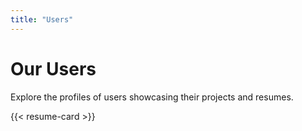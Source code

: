 ```yaml
---
title: "Users"
---
```


# Our Users
Explore the profiles of users showcasing their projects and resumes.

{{< resume-card >}}
